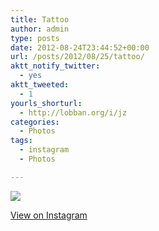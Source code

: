 ```yaml
---
title: Tattoo
author: admin
type: posts
date: 2012-08-24T23:44:52+00:00
url: /posts/2012/08/25/tattoo/
aktt_notify_twitter:
  - yes
aktt_tweeted:
  - 1
yourls_shorturl:
  - http://lobban.org/i/jz
categories:
  - Photos
tags:
  - instagram
  - Photos

---
```

![][1]

[View on Instagram][2]

 [1]: http://lobban.org/wp-content/uploads/HLIC/661737281ef1a308c0dd7dfcb058271c.jpg
 [2]: http://instagr.am/p/OuoVp5Kllp/